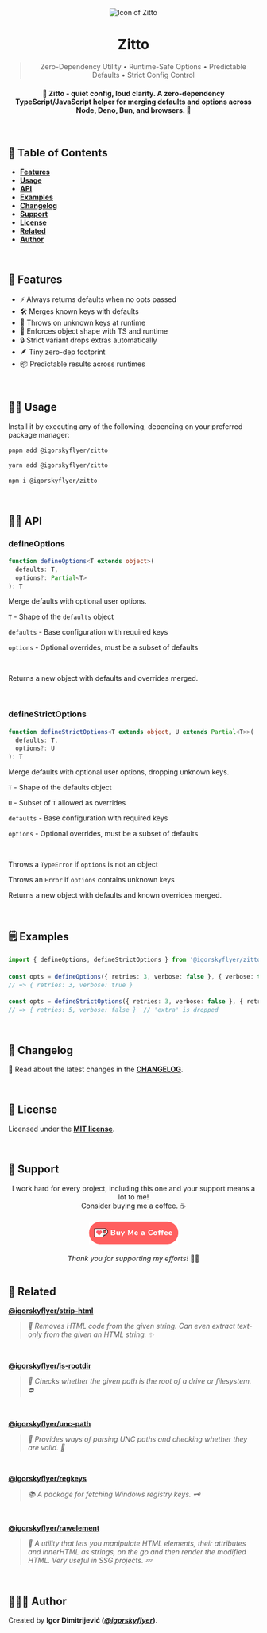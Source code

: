 <div align="center">
  <img src="https://raw.githubusercontent.com/igorskyflyer/npm-zitto/main/media/zitto.png" alt="Icon of Zitto" width="256" height="256">
  <h1>Zitto</h1>
</div>

<blockquote align="center">
  Zero-Dependency Utility • Runtime-Safe Options • Predictable Defaults • Strict Config Control
</blockquote>

<h4 align="center">
  🤫 Zitto - quiet config, loud clarity. A zero-dependency TypeScript/JavaScript helper for merging defaults and options across Node, Deno, Bun, and browsers. 🍯
</h4>

<br>

## 📃 Table of Contents

- [**Features**](#-features)
- [**Usage**](#-usage)
- [**API**](#-api)
- [**Examples**](#️-examples)
- [**Changelog**](#-changelog)
- [**Support**](#-support)
- [**License**](#-license)
- [**Related**](#-related)
- [**Author**](#-author)

<br>

## 🤖 Features

- ⚡ Always returns defaults when no opts passed  
- 🛠 Merges known keys with defaults  
- 🚫 Throws on unknown keys at runtime  
- 🧩 Enforces object shape with TS and runtime  
- 🔒 Strict variant drops extras automatically  
- 🪶 Tiny zero-dep footprint  
- 📦 Predictable results across runtimes

<br>

## 🕵🏼 Usage

Install it by executing any of the following, depending on your preferred package manager:

```bash
pnpm add @igorskyflyer/zitto
```

```bash
yarn add @igorskyflyer/zitto
```

```bash
npm i @igorskyflyer/zitto
```

<br>

## 🤹🏼 API

### defineOptions

```ts
function defineOptions<T extends object>(
  defaults: T,
  options?: Partial<T>
): T
```  

Merge defaults with optional user options.  

`T` - Shape of the `defaults` object  

`defaults` - Base configuration with required keys  

`options` - Optional overrides, must be a subset of defaults

<br>

Returns a new object with defaults and overrides merged.  

<br>

### defineStrictOptions

```ts
function defineStrictOptions<T extends object, U extends Partial<T>>(
  defaults: T,
  options?: U
): T
```  

Merge defaults with optional user options, dropping unknown keys.  

`T` - Shape of the defaults object  

`U` - Subset of `T` allowed as overrides  

`defaults` - Base configuration with required keys  

`options` - Optional overrides, must be a subset of defaults

<br>

Throws a `TypeError` if `options` is not an object  

Throws an `Error` if `options` contains unknown keys  

Returns a new object with defaults and known overrides merged.

<br>

## 🗒️ Examples

```ts
import { defineOptions, defineStrictOptions } from '@igorskyflyer/zitto'

const opts = defineOptions({ retries: 3, verbose: false }, { verbose: true })
// => { retries: 3, verbose: true }

const opts = defineStrictOptions({ retries: 3, verbose: false }, { retries: 5, extra: 'x' })
// => { retries: 5, verbose: false }  // 'extra' is dropped
```

<br>

## 📝 Changelog

📑 Read about the latest changes in the [**CHANGELOG**](https://github.com/igorskyflyer/npm-zitto/blob/main/CHANGELOG.md).

<br>

## 🪪 License

Licensed under the [**MIT license**](https://github.com/igorskyflyer/npm-zitto/blob/main/LICENSE).

<br>

## 💖 Support

<div align="center">
  I work hard for every project, including this one and your support means a lot to me!
  <br>
  Consider buying me a coffee. ☕
  <br>
  <br>
  <a href="https://ko-fi.com/igorskyflyer" target="_blank"><img src="https://raw.githubusercontent.com/igorskyflyer/igorskyflyer/main/assets/ko-fi.png" alt="Donate to igorskyflyer" width="180" height="46"></a>
  <br>
  <br>
  <em>Thank you for supporting my efforts!</em> 🙏😊
</div>

<br>

## 🧬 Related

[**@igorskyflyer/strip-html**](https://www.npmjs.com/package/@igorskyflyer/strip-html)

> _🥞 Removes HTML code from the given string. Can even extract text-only from the given an HTML string. ✨_

<br>

[**@igorskyflyer/is-rootdir**](https://www.npmjs.com/package/@igorskyflyer/is-rootdir)

> _🔼 Checks whether the given path is the root of a drive or filesystem. ⛔_

<br>

[**@igorskyflyer/unc-path**](https://www.npmjs.com/package/@igorskyflyer/unc-path)

> _🥽 Provides ways of parsing UNC paths and checking whether they are valid. 🎱_

<br>

[**@igorskyflyer/regkeys**](https://www.npmjs.com/package/@igorskyflyer/regkeys)

> _📚 A package for fetching Windows registry keys. 🗝_

<br>

[**@igorskyflyer/rawelement**](https://www.npmjs.com/package/@igorskyflyer/rawelement)

> _🐯 A utility that lets you manipulate HTML elements, their attributes and innerHTML as strings, on the go and then render the modified HTML. Very useful in SSG projects. 💤_

<br>

## 👨🏻‍💻 Author
Created by **Igor Dimitrijević ([*@igorskyflyer*](https://github.com/igorskyflyer/))**.
